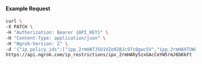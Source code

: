 <!-- Code generated for API Clients. DO NOT EDIT. -->
#### Example Request
```bash
curl \
-X PATCH \
-H "Authorization: Bearer {API_KEY}" \
-H "Content-Type: application/json" \
-H "Ngrok-Version: 2" \
-d '{"ip_policy_ids":["ipp_2rmHATJSU1VZo92BJc97cQgwcSV","ipp_2rmHAXTUWX0cKqNblwvQVWBzGo1"]}' \
https://api.ngrok.com/ip_restrictions/ipx_2rmHARy5zxGAcCeYW5rmJ6bKkFt
